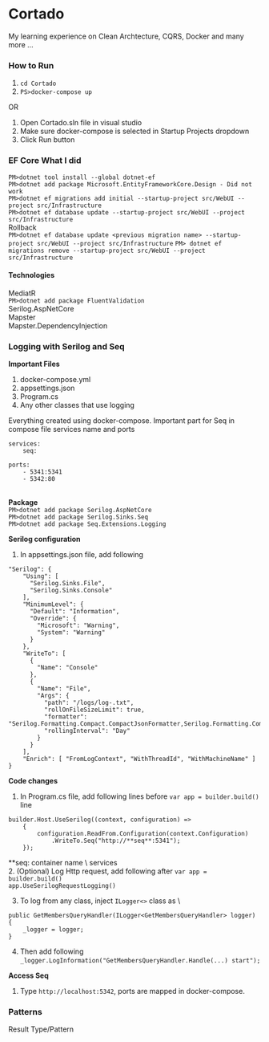 # Cortado

My learning experience on Clean Archtecture, CQRS, Docker and many more ...

### How to Run

1. `cd Cortado`
2. `PS>docker-compose up`

OR

1. Open Cortado.sln file in visual studio
2. Make sure docker-compose is selected in Startup Projects dropdown
3. Click Run button

### EF Core What I did

`PM>dotnet tool install --global dotnet-ef` \
`PM>dotnet add package Microsoft.EntityFrameworkCore.Design - Did not work` \
`PM>dotnet ef migrations add initial --startup-project src/WebUI --project src/Infrastructure` \
`PM>dotnet ef database update --startup-project src/WebUI --project src/Infrastructure` \
Rollback \
`PM>dotnet ef database update <previous migration name> --startup-project src/WebUI --project src/Infrastructure`
`PM> dotnet ef migrations remove --startup-project src/WebUI --project src/Infrastructure`

#### Technologies

MediatR \
`PM>dotnet add package FluentValidation` \
Serilog.AspNetCore \
Mapster \
Mapster.DependencyInjection

### Logging with Serilog and Seq

**Important Files**

1. docker-compose.yml
2. appsettings.json
3. Program.cs
4. Any other classes that use logging

Everything created using docker-compose. Important part for Seq in compose file services name and ports

```
services:
    seq:
```

```
ports:
    - 5341:5341
    - 5342:80
```

\
**Package** \
`PM>dotnet add package Serilog.AspNetCore` \
`PM>dotnet add package Serilog.Sinks.Seq` \
`PM>dotnet add package Seq.Extensions.Logging`

**Serilog configuration**

1. In appsettings.json file, add following

```
"Serilog": {
    "Using": [
      "Serilog.Sinks.File",
      "Serilog.Sinks.Console"
    ],
    "MinimumLevel": {
      "Default": "Information",
      "Override": {
        "Microsoft": "Warning",
        "System": "Warning"
      }
    },
    "WriteTo": [
      {
        "Name": "Console"
      },
      {
        "Name": "File",
        "Args": {
          "path": "/logs/log-.txt",
          "rollOnFileSizeLimit": true,
          "formatter": "Serilog.Formatting.Compact.CompactJsonFormatter,Serilog.Formatting.Compact",
          "rollingInterval": "Day"
        }
      }
    ],
    "Enrich": [ "FromLogContext", "WithThreadId", "WithMachineName" ]
}
```

**Code changes**

1. In Program.cs file, add following lines before `var app = builder.build()` line

```
builder.Host.UseSerilog((context, configuration) =>
    {
        configuration.ReadFrom.Configuration(context.Configuration)
            .WriteTo.Seq("http://**seq**:5341");
    });
```

\*\*seq: container name \ services \
2. (Optional) Log Http request, add following after `var app = builder.build()` \
`app.UseSerilogRequestLogging()`

3. To log from any class, inject `ILogger<>` class as \

```
public GetMembersQueryHandler(ILogger<GetMembersQueryHandler> logger)
{
    _logger = logger;
}
```

4. Then add following \
   `_logger.LogInformation("GetMembersQueryHandler.Handle(...) start");`

**Access Seq**

1. Type `http://localhost:5342`, ports are mapped in docker-compose.


### Patterns
Result Type/Pattern